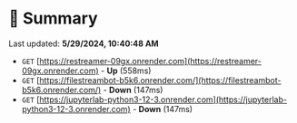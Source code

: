 # 📖 Summary
Last updated: **5/29/2024, 10:40:48 AM**

- `GET` [https://restreamer-09gx.onrender.com](https://restreamer-09gx.onrender.com) - **Up** (558ms)
- `GET` [https://filestreambot-b5k6.onrender.com/](https://filestreambot-b5k6.onrender.com/) - **Down** (147ms)
- `GET` [https://jupyterlab-python3-12-3.onrender.com](https://jupyterlab-python3-12-3.onrender.com) - **Down** (147ms)
